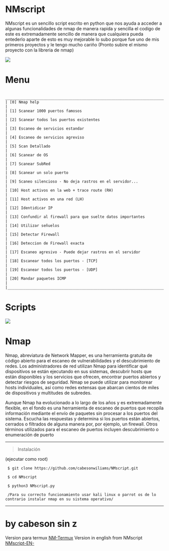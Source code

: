 # NMscript 
NMscript es un sencillo script escrito en python que nos ayuda a acceder a algunas funcionalidades de  nmap de manera rapida y sencilla el codigo de este es extremadamente sencillo de manera que cualquiera pueda entederlo aparte de esto es  muy mejorable  lo subo porque fue uno de mis primeros proyectos  y  le tengo mucho cariño (Pronto subire  el mismo proyecto con la libreria de nmap)

<IMG SRC = "https://github.com/cabesonwiliams/NMscript/blob/main/Nmscript.PNG">

# Menu  

     _________________________________________________________________________________________
    | [0] Nmap help                                                                           |
    | [1] Scanear 1000 puertos famosos                                                        |
    | [2] Scanear todos los puertos existentes                                                |
    | [3] Escaneo de servicios estandar                                                       |
    | [4] Escaneo de servicios agreviso                                                       |
    | [5] Scan Detallado                                                                      |
    | [6] Scanear de OS                                                                       |
    | [7] Scanear SubRed                                                                      |
    | [8] Scanear un solo puerto                                                              |
    | [9] Scaneo silencioso - No deja rastros en el servidor...                               |
    | [10] Host activos en la web + trace route (RH)                                          |
    | [11] Host activos en una red (LH)                                                       |
    | [12] Identidicar IP                                                                     |
    | [13] Confundir al firewall para que suelte datos importantes                            |
    | [14] Utilizar señuelos                                                                  | 
    | [15] Detectar Firewall                                                                  |
    | [16] Deteccion de Firewall exacta                                                       |
    | [17] Escaneo agresivo - Puede dejar rastros en el servidor                              |
    | [18] Escanear todos los puertos - [TCP]                                                 |
    | [19] Escanear todos los puertos - [UDP]                                                 |
    | [20] Mandar paquetes ICMP                                                               |
    |_________________________________________________________________________________________|
   
# Scripts	
 <IMG SRC = "https://github.com/cabesonwiliams/NMscript/blob/main/scriptnm.PNG">   
    
# Nmap
Nmap, abreviatura de Network Mapper, es una herramienta gratuita de código abierto para el escaneo de vulnerabilidades y el descubrimiento de redes. Los administradores de red utilizan Nmap para identificar qué dispositivos se están ejecutando en sus sistemas, descubrir hosts que están disponibles y los servicios que ofrecen, encontrar puertos abiertos y detectar riesgos de seguridad. Nmap se puede utilizar para monitorear hosts individuales, así como redes extensas que abarcan cientos de miles de dispositivos y multitudes de subredes.

Aunque Nmap ha evolucionado a lo largo de los años y es extremadamente flexible, en el fondo es una herramienta de escaneo de puertos que recopila información mediante el envío de paquetes sin procesar a los puertos del sistema. Escucha las respuestas y determina si los puertos están abiertos, cerrados o filtrados de alguna manera por, por ejemplo, un firewall. Otros términos utilizados para el escaneo de puertos incluyen descubrimiento o enumeración de puerto





--------------------------------
> Instalación
> 
 (ejecutar como root)
 
     $ git clone https://github.com/cabesonwiliams/NMscript.git 
    
     $ cd NMscript   
	
     $ python3 NMscript.py
	
     /Para su correcto funcionamiento usar kali linux o parrot os de lo contrario instalar nmap en su sistema operativo/
	

--------------------------------
	
# by cabeson sin z
	 
Version para termux
[NM-Termux](https://github.com/cabesonwiliams/NM-Termux)
Version in english from NMscript
[NMscript-EN-](https://github.com/cabesonwiliams/NMscript-EN-)	 
	 
